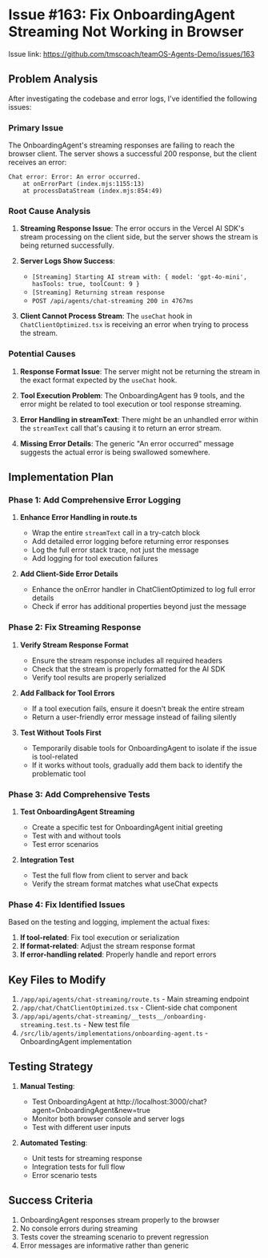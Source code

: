 # Issue #163: Fix OnboardingAgent Streaming Not Working in Browser

Issue link: https://github.com/tmscoach/teamOS-Agents-Demo/issues/163

## Problem Analysis

After investigating the codebase and error logs, I've identified the following issues:

### Primary Issue
The OnboardingAgent's streaming responses are failing to reach the browser client. The server shows a successful 200 response, but the client receives an error:
```
Chat error: Error: An error occurred.
    at onErrorPart (index.mjs:1155:13)
    at processDataStream (index.mjs:854:49)
```

### Root Cause Analysis

1. **Streaming Response Issue**: The error occurs in the Vercel AI SDK's stream processing on the client side, but the server shows the stream is being returned successfully.

2. **Server Logs Show Success**: 
   - `[Streaming] Starting AI stream with: { model: 'gpt-4o-mini', hasTools: true, toolCount: 9 }`
   - `[Streaming] Returning stream response`
   - `POST /api/agents/chat-streaming 200 in 4767ms`

3. **Client Cannot Process Stream**: The `useChat` hook in `ChatClientOptimized.tsx` is receiving an error when trying to process the stream.

### Potential Causes

1. **Response Format Issue**: The server might not be returning the stream in the exact format expected by the `useChat` hook.

2. **Tool Execution Problem**: The OnboardingAgent has 9 tools, and the error might be related to tool execution or tool response streaming.

3. **Error Handling in streamText**: There might be an unhandled error within the `streamText` call that's causing it to return an error stream.

4. **Missing Error Details**: The generic "An error occurred" message suggests the actual error is being swallowed somewhere.

## Implementation Plan

### Phase 1: Add Comprehensive Error Logging

1. **Enhance Error Handling in route.ts**
   - Wrap the entire `streamText` call in a try-catch block
   - Add detailed error logging before returning error responses
   - Log the full error stack trace, not just the message
   - Add logging for tool execution failures

2. **Add Client-Side Error Details**
   - Enhance the onError handler in ChatClientOptimized to log full error details
   - Check if error has additional properties beyond just the message

### Phase 2: Fix Streaming Response

1. **Verify Stream Response Format**
   - Ensure the stream response includes all required headers
   - Check that the stream is properly formatted for the AI SDK
   - Verify tool results are properly serialized

2. **Add Fallback for Tool Errors**
   - If a tool execution fails, ensure it doesn't break the entire stream
   - Return a user-friendly error message instead of failing silently

3. **Test Without Tools First**
   - Temporarily disable tools for OnboardingAgent to isolate if the issue is tool-related
   - If it works without tools, gradually add them back to identify the problematic tool

### Phase 3: Add Comprehensive Tests

1. **Test OnboardingAgent Streaming**
   - Create a specific test for OnboardingAgent initial greeting
   - Test with and without tools
   - Test error scenarios

2. **Integration Test**
   - Test the full flow from client to server and back
   - Verify the stream format matches what useChat expects

### Phase 4: Fix Identified Issues

Based on the testing and logging, implement the actual fixes:

1. **If tool-related**: Fix tool execution or serialization
2. **If format-related**: Adjust the stream response format
3. **If error-handling related**: Properly handle and report errors

## Key Files to Modify

1. `/app/api/agents/chat-streaming/route.ts` - Main streaming endpoint
2. `/app/chat/ChatClientOptimized.tsx` - Client-side chat component
3. `/app/api/agents/chat-streaming/__tests__/onboarding-streaming.test.ts` - New test file
4. `/src/lib/agents/implementations/onboarding-agent.ts` - OnboardingAgent implementation

## Testing Strategy

1. **Manual Testing**:
   - Test OnboardingAgent at http://localhost:3000/chat?agent=OnboardingAgent&new=true
   - Monitor both browser console and server logs
   - Test with different user inputs

2. **Automated Testing**:
   - Unit tests for streaming response
   - Integration tests for full flow
   - Error scenario tests

## Success Criteria

1. OnboardingAgent responses stream properly to the browser
2. No console errors during streaming
3. Tests cover the streaming scenario to prevent regression
4. Error messages are informative rather than generic